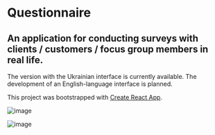 # Questionnaire

## An application for conducting surveys with clients / customers / focus group members in real life.

The version with the Ukrainian interface is currently available. The development of an English-language interface is planned.

This project was bootstrapped with [Create React App](https://github.com/facebook/create-react-app).

![image](https://user-images.githubusercontent.com/112722061/227651331-5ba289e2-a6c2-404d-818e-76d0cc006a74.png)

![image](https://user-images.githubusercontent.com/112722061/227385587-c903e9ba-148e-4095-9d1b-246b9fc69c51.png)
